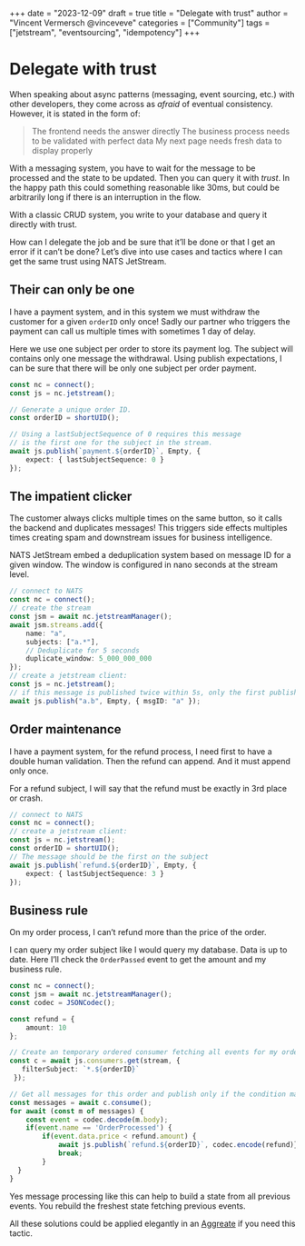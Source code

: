 +++
date = "2023-12-09"
draft = true
title = "Delegate with trust"
author = "Vincent Vermersch @vinceveve"
categories = ["Community"]
tags = ["jetstream", "eventsourcing", "idempotency"]
+++
# Delegate with trust

When speaking about async patterns (messaging, event sourcing, etc.) with other developers, they come across as *afraid* of eventual consistency. However, it is stated in the form of:
> The frontend needs the answer directly
> The business process needs to be validated with perfect data
> My next page needs fresh data to display properly

With a messaging system, you have to wait for the message to be processed and the state to be updated. Then you can query it with *trust*. In the happy path this could something reasonable like 30ms, but could be arbitrarily long if there is an interruption in the flow.

With a classic CRUD system, you write to your database and query it directly with trust.

How can I delegate the job and be sure that it’ll be done or that I get an error if it can’t be done?
Let’s dive into use cases and tactics where I can get the same trust using NATS JetStream.

## Their can only be one
I have a payment system, and in this system we must withdraw the customer for a given `orderID` only once!
Sadly our partner who triggers the payment can call us multiple times with sometimes 1 day of delay.

Here we use one subject per order to store its payment log.
The subject will contains only one message the withdrawal.
Using publish expectations, I can be sure that there will be only one subject per order payment.

```typescript
const nc = connect();
const js = nc.jetstream();

// Generate a unique order ID.
const orderID = shortUID();

// Using a lastSubjectSequence of 0 requires this message
// is the first one for the subject in the stream.
await js.publish(`payment.${orderID}`, Empty, {
	expect: { lastSubjectSequence: 0 }
});
```

## The impatient clicker
The customer always clicks multiple times on the same button, so it calls the backend and duplicates messages!
This triggers side effects multiples times creating spam and downstream issues for business intelligence.

NATS JetStream embed a deduplication system based on message ID for a given window. The window is configured in nano seconds at the stream level.

```typescript
// connect to NATS
const nc = connect();
// create the stream
const jsm = await nc.jetstreamManager();
await jsm.streams.add({
	name: "a",
	subjects: ["a.*"],
	// Deduplicate for 5 seconds
	duplicate_window: 5_000_000_000
});
// create a jetstream client:
const js = nc.jetstream();
// if this message is published twice within 5s, only the first published will be stored
await js.publish("a.b", Empty, { msgID: "a" });
```

## Order maintenance
I have a payment system, for the refund process, I need first to have a double human validation. Then the refund can append. And it must append only once.

For a refund subject, I will say that the refund must be exactly in 3rd place or crash.
```typescript
// connect to NATS
const nc = connect();
// create a jetstream client:
const js = nc.jetstream();
const orderID = shortUID();
// The message should be the first on the subject
await js.publish(`refund.${orderID}`, Empty, {
	expect: { lastSubjectSequence: 3 }
});
```


## Business rule
On my order process, I can’t refund more than the price of the order.

I can query my order subject like I would query my database. Data is up to date.
Here I’ll check the `OrderPassed` event to get the amount and my business rule.

```typescript
const nc = connect();
const jsm = await nc.jetstreamManager();
const codec = JSONCodec();

const refund = {
	amount: 10
};

// Create an temporary ordered consumer fetching all events for my order ID.
const c = await js.consumers.get(stream, {
   filterSubject: `*.${orderID}`
 });

// Get all messages for this order and publish only if the condition matches.
const messages = await c.consume();
for await (const m of messages) {
	const event = codec.decode(m.body);
	if(event.name == 'OrderProcessed') {
		if(event.data.price < refund.amount) {
			await js.publish(`refund.${orderID}`, codec.encode(refund)})
			break;
		}
  }
}
```
Yes message processing like this can help to build a state from all previous events. You rebuild the freshest state fetching previous events.

All these solutions could be applied elegantly in an [Aggreate](https://domaincentric.net/blog/event-sourcing-aggregates-vs-projections) if you need this tactic.
